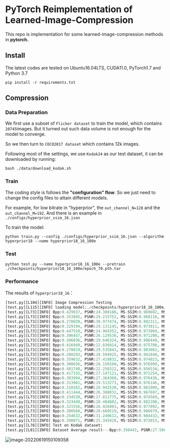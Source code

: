 # PyTorch Reimplementation of Learned-Image-Compression

This repo is implementation for some learned-image-compression methods in **pytorch.**

## Install

The latest codes are tested on Ubuntu16.04LTS, CUDA11.0, PyTorch1.7 and Python 3.7

```shell
pip install -r requirements.txt
```

## Compression

### Data Preparation

We first use a subset of `Flicker dataset` to train the model, which contains `20745`images. But it turned out such data volume is not enough for the model to converge.

So we then turn to `COCO2017 dataset` which contains 12k images.

Following most of the settings, we use `Kodak24` as our test dataset, it can be downloaded by running:

```shell
bash ./data/download_kodak.sh
```

### Train

The coding style is follows the **"configuration" flow**. So we just need to change the config files to attain different models.

For example, for low bitrate in "hyperprior", the `out_channel_N=128` and the `out_channel_M=192`. And there is an example in `./configs/hyperprior_ssim_16.json`

To train the model:

```shell
python train.py --config ./configs/hyperprior_ssim_16.json --algorithm hyperprior18 --name hyperprior18_16_100e
```

### Test

```shell
python test.py --name hyperprior18_16_100e --pretrain ./checkpoints/hyperprior18_16_100e/epoch_70.pth.tar
```

### Performance

The results of `hyperprior18_16`：

```python
[test.py][L104][INFO] Image Compression Testing
[test.py][L115][INFO] loading model:./checkpoints/hyperprior18_16_100e/epoch_65.pth.tar
[test.py][L73][INFO] Bpp:0.429937, PSNR:24.380186, MS-SSIM:0.969602, MS-SSIM-DB:15.171616
[test.py][L73][INFO] Bpp:0.353845, PSNR:29.215752, MS-SSIM:0.968118, MS-SSIM-DB:14.964513
[test.py][L73][INFO] Bpp:0.278039, PSNR:30.977474, MS-SSIM:0.982311, MS-SSIM-DB:17.523043
[test.py][L73][INFO] Bpp:0.329194, PSNR:29.131145, MS-SSIM:0.973011, MS-SSIM-DB:15.688201
[test.py][L73][INFO] Bpp:0.447510, PSNR:24.964352, MS-SSIM:0.973069, MS-SSIM-DB:15.697458
[test.py][L73][INFO] Bpp:0.386457, PSNR:26.129536, MS-SSIM:0.971200, MS-SSIM-DB:15.406136
[test.py][L73][INFO] Bpp:0.306836, PSNR:29.646324, MS-SSIM:0.986440, MS-SSIM-DB:18.677479
[test.py][L73][INFO] Bpp:0.416949, PSNR:22.836014, MS-SSIM:0.975700, MS-SSIM-DB:16.143898
[test.py][L73][INFO] Bpp:0.270019, PSNR:29.535843, MS-SSIM:0.983062, MS-SSIM-DB:17.711279
[test.py][L73][INFO] Bpp:0.288293, PSNR:28.594925, MS-SSIM:0.981848, MS-SSIM-DB:17.410669
[test.py][L73][INFO] Bpp:0.359632, PSNR:27.419832, MS-SSIM:0.974023, MS-SSIM-DB:15.854036
[test.py][L73][INFO] Bpp:0.300656, PSNR:28.150160, MS-SSIM:0.976999, MS-SSIM-DB:16.382462
[test.py][L73][INFO] Bpp:0.481748, PSNR:22.258312, MS-SSIM:0.956534, MS-SSIM-DB:13.618530
[test.py][L73][INFO] Bpp:0.417155, PSNR:27.147121, MS-SSIM:0.971254, MS-SSIM-DB:15.414277
[test.py][L73][INFO] Bpp:0.303994, PSNR:27.364368, MS-SSIM:0.976436, MS-SSIM-DB:16.277424
[test.py][L73][INFO] Bpp:0.313961, PSNR:29.513273, MS-SSIM:0.976146, MS-SSIM-DB:16.224350
[test.py][L73][INFO] Bpp:0.310162, PSNR:29.942520, MS-SSIM:0.981909, MS-SSIM-DB:17.425253
[test.py][L73][INFO] Bpp:0.411444, PSNR:26.388832, MS-SSIM:0.967697, MS-SSIM-DB:14.907534
[test.py][L73][INFO] Bpp:0.334530, PSNR:27.811775, MS-SSIM:0.974569, MS-SSIM-DB:15.946379
[test.py][L73][INFO] Bpp:0.323449, PSNR:28.484882, MS-SSIM:0.982200, MS-SSIM-DB:17.495689
[test.py][L73][INFO] Bpp:0.321556, PSNR:26.926403, MS-SSIM:0.977092, MS-SSIM-DB:16.400145
[test.py][L73][INFO] Bpp:0.380560, PSNR:28.660519, MS-SSIM:0.966879, MS-SSIM-DB:14.798981
[test.py][L73][INFO] Bpp:0.254632, PSNR:31.240612, MS-SSIM:0.984432, MS-SSIM-DB:18.077583
[test.py][L73][INFO] Bpp:0.390071, PSNR:25.345428, MS-SSIM:0.973653, MS-SSIM-DB:15.792690
[test.py][L76][INFO] Test on Kodak dataset:
[test.py][L81][INFO] Dataset Average result---Bpp:0.350443, PSNR:27.586065, MS-SSIM:0.975174, MS-SSIM-DB:16.208735

```

![image-20220619150109358](F:\#Pycharm_Projects\compressionhub\source\image-20220619150109358.png)

